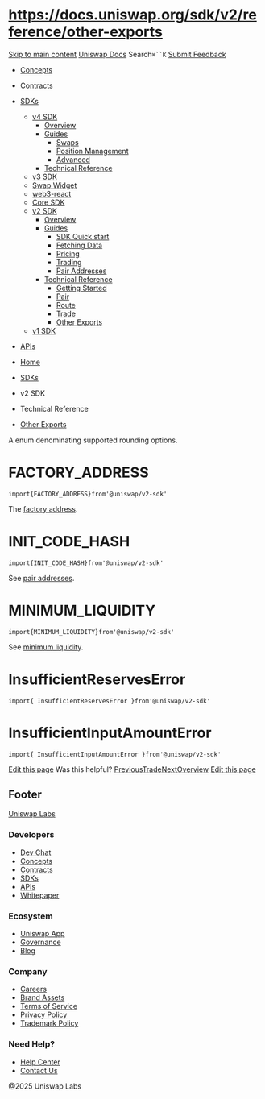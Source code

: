 # https://docs.uniswap.org/sdk/v2/reference/other-exports

[Skip to main content](https://docs.uniswap.org/sdk/v2/reference/other-exports#__docusaurus_skipToContent_fallback)
[Uniswap Docs](https://docs.uniswap.org/)
Search`⌘``K`
[Submit Feedback](https://docs.google.com/forms/d/e/1FAIpQLSdjSkZam8KiatL9XACRVxCHjDJjaPGbls77PCXDKFn4JwykXg/viewform)
  * [Concepts](https://docs.uniswap.org/concepts/overview)
  * [Contracts](https://docs.uniswap.org/contracts/v4/overview)
  * [SDKs](https://docs.uniswap.org/sdk/v4/overview)
    * [v4 SDK](https://docs.uniswap.org/sdk/v2/reference/other-exports)
      * [Overview](https://docs.uniswap.org/sdk/v4/overview)
      * [Guides](https://docs.uniswap.org/sdk/v2/reference/other-exports)
        * [Swaps](https://docs.uniswap.org/sdk/v2/reference/other-exports)
        * [Position Management](https://docs.uniswap.org/sdk/v2/reference/other-exports)
        * [Advanced](https://docs.uniswap.org/sdk/v2/reference/other-exports)
      * [Technical Reference](https://docs.uniswap.org/sdk/v2/reference/other-exports)
    * [v3 SDK](https://docs.uniswap.org/sdk/v2/reference/other-exports)
    * [Swap Widget](https://docs.uniswap.org/sdk/v2/reference/other-exports)
    * [web3-react](https://docs.uniswap.org/sdk/v2/reference/other-exports)
    * [Core SDK](https://docs.uniswap.org/sdk/v2/reference/other-exports)
    * [v2 SDK](https://docs.uniswap.org/sdk/v2/reference/other-exports)
      * [Overview](https://docs.uniswap.org/sdk/v2/overview)
      * [Guides](https://docs.uniswap.org/sdk/v2/reference/other-exports)
        * [SDK Quick start](https://docs.uniswap.org/sdk/v2/guides/quick-start)
        * [Fetching Data](https://docs.uniswap.org/sdk/v2/guides/fetching-data)
        * [Pricing](https://docs.uniswap.org/sdk/v2/guides/pricing)
        * [Trading](https://docs.uniswap.org/sdk/v2/guides/trading)
        * [Pair Addresses](https://docs.uniswap.org/sdk/v2/guides/getting-pair-addresses)
      * [Technical Reference](https://docs.uniswap.org/sdk/v2/reference/other-exports)
        * [Getting Started](https://docs.uniswap.org/sdk/v2/reference/getting-started)
        * [Pair](https://docs.uniswap.org/sdk/v2/reference/pair)
        * [Route](https://docs.uniswap.org/sdk/v2/reference/route)
        * [Trade](https://docs.uniswap.org/sdk/v2/reference/trade)
        * [Other Exports](https://docs.uniswap.org/sdk/v2/reference/other-exports)
    * [v1 SDK](https://docs.uniswap.org/sdk/v2/reference/other-exports)
  * [APIs](https://docs.uniswap.org/api/subgraph/overview)


  * [Home](https://docs.uniswap.org/)
  * [SDKs](https://docs.uniswap.org/sdk/v4/overview)
  * v2 SDK
  * Technical Reference
  * [Other Exports](https://docs.uniswap.org/sdk/v2/reference/other-exports)


A enum denominating supported rounding options.
# FACTORY_ADDRESS
```
import{FACTORY_ADDRESS}from'@uniswap/v2-sdk'
```

The [factory address](https://docs.uniswap.org/contracts/v2/reference/smart-contracts/factory#address).
# INIT_CODE_HASH
```
import{INIT_CODE_HASH}from'@uniswap/v2-sdk'
```

See [pair addresses](https://docs.uniswap.org/contracts/v2/guides/smart-contract-integration/getting-pair-addresses).
# MINIMUM_LIQUIDITY
```
import{MINIMUM_LIQUIDITY}from'@uniswap/v2-sdk'
```

See [minimum liquidity](https://docs.uniswap.org/contracts/v2/reference/smart-contracts/pair#minimum-liquidity).
# InsufficientReservesError
```
import{ InsufficientReservesError }from'@uniswap/v2-sdk'
```

# InsufficientInputAmountError
```
import{ InsufficientInputAmountError }from'@uniswap/v2-sdk'
```

[Edit this page](https://github.com/uniswap/uniswap-docs/tree/main/docs/sdk/v2/reference/05-other-exports.md)
Was this helpful?
[PreviousTrade](https://docs.uniswap.org/sdk/v2/reference/trade)[NextOverview](https://docs.uniswap.org/sdk/v1/overview)
[Edit this page](https://github.com/uniswap/uniswap-docs/tree/main/docs/sdk/v2/reference/05-other-exports.md)
## Footer
[Uniswap Labs](https://docs.uniswap.org/)
### Developers
  * [Dev Chat](https://discord.com/invite/uniswap)
  * [Concepts](https://docs.uniswap.org/concepts/overview)
  * [Contracts](https://docs.uniswap.org/contracts/v4/overview)
  * [SDKs](https://docs.uniswap.org/sdk/v4/overview)
  * [APIs](https://docs.uniswap.org/api/subgraph/overview)
  * [Whitepaper](https://app.uniswap.org/whitepaper-v4.pdf)


### Ecosystem
  * [Uniswap App](https://app.uniswap.org/)
  * [Governance](https://www.uniswapfoundation.org/governance)
  * [Blog](https://blog.uniswap.org/)


### Company
  * [Careers](https://boards.greenhouse.io/uniswaplabs)
  * [Brand Assets](https://github.com/Uniswap/brand-assets/raw/main/Uniswap%20Brand%20Assets.zip)
  * [Terms of Service](https://support.uniswap.org/hc/en-us/articles/30935100859661-Uniswap-Labs-Terms-of-Service)
  * [Privacy Policy](https://support.uniswap.org/hc/en-us/articles/30934457771405-Uniswap-Labs-Privacy-Policy)
  * [Trademark Policy](https://support.uniswap.org/hc/en-us/articles/30934762216973-Uniswap-Labs-Trademark-Guidelines)


### Need Help?
  * [Help Center](https://support.uniswap.org/)
  * [Contact Us](https://support.uniswap.org/hc/en-us/requests/new)


@2025 Uniswap Labs
[](https://github.com/uniswap/uniswap-docs)[](https://twitter.com/Uniswap)[](https://discord.com/invite/uniswap)
